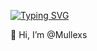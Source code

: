 
[![Typing SVG](https://readme-typing-svg.herokuapp.com?font=Inconsolata&size=35&pause=1000&color=FFFFFF&center=true&vCenter=true&random=false&width=1000&height=100&lines=My+name+is+Vinicius;I'm+23+years+old;I'm+from+Brasil)](https://git.io/typing-svg)

👋 Hi, I’m @Mullexs
